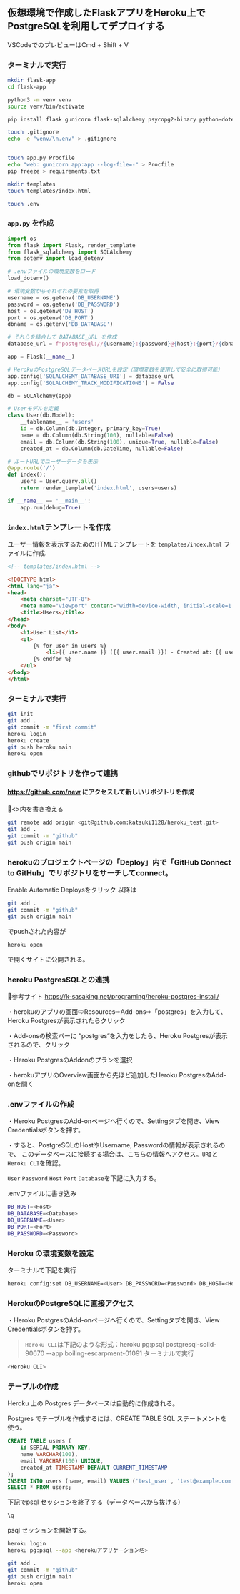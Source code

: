 ## 仮想環境で作成したFlaskアプリをHeroku上でPostgreSQLを利用してデプロイする
VSCodeでのプレビューはCmd + Shift + V

### ターミナルで実行
```zsh
mkdir flask-app
cd flask-app

python3 -m venv venv
source venv/bin/activate

pip install flask gunicorn flask-sqlalchemy psycopg2-binary python-dotenv

touch .gitignore
echo -e "venv/\n.env" > .gitignore


touch app.py Procfile
echo "web: gunicorn app:app --log-file=-" > Procfile
pip freeze > requirements.txt

mkdir templates
touch templates/index.html

touch .env
```

### `app.py` を作成

```python
import os
from flask import Flask, render_template
from flask_sqlalchemy import SQLAlchemy
from dotenv import load_dotenv

# .envファイルの環境変数をロード
load_dotenv()

# 環境変数からそれぞれの要素を取得
username = os.getenv('DB_USERNAME')
password = os.getenv('DB_PASSWORD')
host = os.getenv('DB_HOST')
port = os.getenv('DB_PORT')
dbname = os.getenv('DB_DATABASE')

# それらを結合して DATABASE_URL を作成
database_url = f"postgresql://{username}:{password}@{host}:{port}/{dbname}"

app = Flask(__name__)

# HerokuのPostgreSQLデータベースURLを設定（環境変数を使用して安全に取得可能）
app.config['SQLALCHEMY_DATABASE_URI'] = database_url
app.config['SQLALCHEMY_TRACK_MODIFICATIONS'] = False

db = SQLAlchemy(app)

# Userモデルを定義
class User(db.Model):
    __tablename__ = 'users'
    id = db.Column(db.Integer, primary_key=True)
    name = db.Column(db.String(100), nullable=False)
    email = db.Column(db.String(100), unique=True, nullable=False)
    created_at = db.Column(db.DateTime, nullable=False)

# ルートURLでユーザーデータを表示
@app.route('/')
def index():
    users = User.query.all()
    return render_template('index.html', users=users)

if __name__ == '__main__':
    app.run(debug=True)
```

### `index.html`テンプレートを作成
ユーザー情報を表示するためのHTMLテンプレートを `templates/index.html` ファイルに作成.
```html
<!-- templates/index.html -->

<!DOCTYPE html>
<html lang="ja">
<head>
    <meta charset="UTF-8">
    <meta name="viewport" content="width=device-width, initial-scale=1.0">
    <title>Users</title>
</head>
<body>
    <h1>User List</h1>
    <ul>
        {% for user in users %}
            <li>{{ user.name }} ({{ user.email }}) - Created at: {{ user.created_at }}</li>
        {% endfor %}
    </ul>
</body>
</html>
```

### ターミナルで実行
```zsh
git init
git add .
git commit -m "first commit"
heroku login
heroku create
git push heroku main
heroku open
```
### githubでリポジトリを作って連携 
#### https://github.com/new にアクセスして新しいリポジトリを作成
🔽<>内を書き換える

```zsh
git remote add origin <git@github.com:katsuki1128/heroku_test.git>
git add .
git commit -m "github"
git push origin main
```

### herokuのプロジェクトページの「Deploy」内で「GitHub Connect to GitHub」でリポジトリをサーチしてconnect。
Enable Automatic Deploysをクリック
以降は
```zsh
git add .
git commit -m "github"
git push origin main
```
でpushされた内容が
```zsh
heroku open
```
で開くサイトに公開される。

### heroku PostgresSQLとの連携
🔽参考サイト
https://k-sasaking.net/programing/heroku-postgres-install/

・herokuのアプリの画面⇨Resources⇨Add-ons⇨「postgres」を入力して、Heroku Postgresが表示されたらクリック

・Add-onsの検索バーに “postgres“を入力をしたら、Heroku Postgresが表示されるので、クリック

・Heroku PostgresのAddonのプランを選択

・herokuアプリのOverview画面から先ほど追加したHeroku PostgresのAdd-onを開く

### .envファイルの作成

・Heroku PostgresのAdd-onページへ行くので、Settingタブを開き、View Credentialsボタンを押す。

・すると、PostgreSQLのHostやUsername, Passwordの情報が表示されるので、
このデータベースに接続する場合は、こちらの情報へアクセス。`URI`と`Heroku CLI`を確認。

`User` `Password` `Host` `Port` `Database`を下記に入力する。

.envファイルに書き込み
```zsh 
DB_HOST=<Host>
DB_DATABASE=<Database>
DB_USERNAME=<User>
DB_PORT=<Port>
DB_PASSWORD=<Password>
```

### Heroku の環境変数を設定
ターミナルで下記を実行
```zsh 
heroku config:set DB_USERNAME=<User> DB_PASSWORD=<Password> DB_HOST=<Host> DB_PORT=<Port> DB_DATABASE=<Database> --app <your-app-name>
```

### HerokuのPostgreSQLに直接アクセス

・Heroku PostgresのAdd-onページへ行くので、Settingタブを開き、View Credentialsボタンを押す。
>`Heroku CLI`は下記のような形式：heroku pg:psql postgresql-solid-90670 --app boiling-escarpment-01091
ターミナルで実行
```zsh
<Heroku CLI>
```


### テーブルの作成

Heroku 上の Postgres データベースは自動的に作成される。

Postgres でテーブルを作成するには、CREATE TABLE SQL ステートメントを使う。

```sql
CREATE TABLE users (
    id SERIAL PRIMARY KEY,
    name VARCHAR(100),
    email VARCHAR(100) UNIQUE,
    created_at TIMESTAMP DEFAULT CURRENT_TIMESTAMP
);
INSERT INTO users (name, email) VALUES ('test_user', 'test@example.com');
SELECT * FROM users;
```
下記でpsql セッションを終了する（データベースから抜ける）
```zsh
\q
```

psql セッションを開始する。
```zsh
heroku login
heroku pg:psql --app <herokuアプリケーション名>
```


```zsh
git add .
git commit -m "github"
git push origin main
heroku open
```